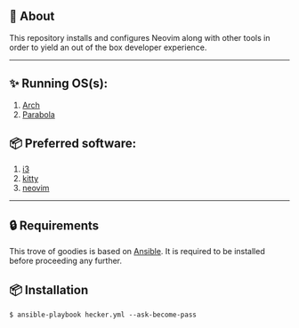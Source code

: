 ## :rocket: About

This repository installs and configures Neovim along with other tools in order to yield an out of the box developer experience.

---

## :sparkles: Running OS(s):
1. [Arch](https://www.archlinux.org/)
2. [Parabola](https://www.parabola.nu/)

## :package: Preferred software:
1. [i3](https://i3wm.org/)
2. [kitty](https://sw.kovidgoyal.net/kitty/)
3. [neovim](https://neovim.io)

---

## :lock: Requirements

This trove of goodies is based on [Ansible](https://docs.ansible.com/). It is required to be installed before proceeding any further.


## :package: Installation


```shell
$ ansible-playbook hecker.yml --ask-become-pass
```
